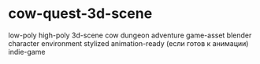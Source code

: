 # cow-quest-3d-scene
low-poly  high-poly  3d-scene  cow  dungeon  adventure  game-asset  blender  character  environment  stylized  animation-ready (если готов к анимации)  indie-game
